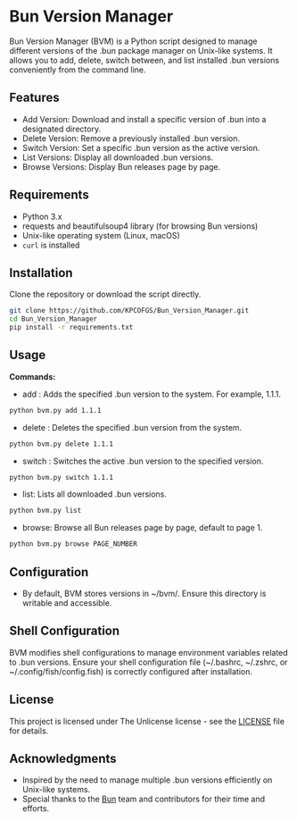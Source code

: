 # Bun Version Manager

Bun Version Manager (BVM) is a Python script designed to manage different versions of the .bun package manager on Unix-like systems. It allows you to add, delete, switch between, and list installed .bun versions conveniently from the command line.

## Features
* Add Version: Download and install a specific version of .bun into a designated directory.
* Delete Version: Remove a previously installed .bun version.
* Switch Version: Set a specific .bun version as the active version.
* List Versions: Display all downloaded .bun versions.
* Browse Versions: Display Bun releases page by page.
## Requirements
* Python 3.x
* requests and beautifulsoup4 library (for browsing Bun versions)
* Unix-like operating system (Linux, macOS)
* `curl` is installed
## Installation

Clone the repository or download the script directly.
```bash
git clone https://github.com/KPCOFGS/Bun_Version_Manager.git
cd Bun_Version_Manager
pip install -r requirements.txt
```
## Usage
**Commands:**
* add <version>: Adds the specified .bun version to the system. For example, 1.1.1.
```bash
python bvm.py add 1.1.1
```
* delete <version>: Deletes the specified .bun version from the system.
```bash
python bvm.py delete 1.1.1
```
* switch <version>: Switches the active .bun version to the specified version.
```bash
python bvm.py switch 1.1.1
```
* list: Lists all downloaded .bun versions.
```bash
python bvm.py list
```
* browse: Browse all Bun releases page by page, default to page 1.
```bash
python bvm.py browse PAGE_NUMBER
```

## Configuration
* By default, BVM stores versions in ~/bvm/. Ensure this directory is writable and accessible.
  
## Shell Configuration

BVM modifies shell configurations to manage environment variables related to .bun versions. Ensure your shell configuration file (~/.bashrc, ~/.zshrc, or ~/.config/fish/config.fish) is correctly configured after installation.

## License
This project is licensed under The Unlicense license - see the [LICENSE](LICENSE) file for details.

## Acknowledgments
* Inspired by the need to manage multiple .bun versions efficiently on Unix-like systems.
* Special thanks to the [Bun](https://github.com/oven-sh/bun) team and contributors for their time and efforts.
